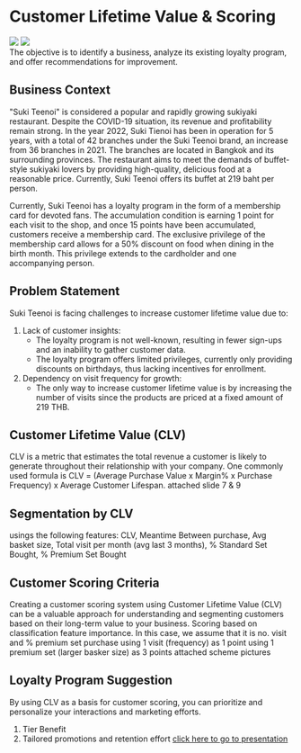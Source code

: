 # Customer Lifetime Value & Scoring
[![](https://img.shields.io/badge/-Concept-blue)](#) [![](https://img.shields.io/badge/-Presentation-blue)](#)   
The objective is to identify a business, analyze its existing loyalty program, and offer recommendations for improvement.
## Business Context
"Suki Teenoi" is considered a popular and rapidly growing sukiyaki restaurant. Despite the COVID-19 situation, its revenue and profitability remain strong. In the year 2022, Suki Tienoi has been in operation for 5 years, with a total of 42 branches under the Suki Teenoi brand, an increase from 36 branches in 2021. The branches are located in Bangkok and its surrounding provinces. The restaurant aims to meet the demands of buffet-style sukiyaki lovers by providing high-quality, delicious food at a reasonable price. Currently, Suki Teenoi offers its buffet at 219 baht per person.
  
Currently, Suki Teenoi has a loyalty program in the form of a membership card for devoted fans. The accumulation condition is earning 1 point for each visit to the shop, and once 15 points have been accumulated, customers receive a membership card. The exclusive privilege of the membership card allows for a 50% discount on food when dining in the birth month. This privilege extends to the cardholder and one accompanying person.

## Problem Statement
Suki Teenoi is facing challenges to increase customer lifetime value due to:
1. Lack of customer insights:
   - The loyalty program is not well-known, resulting in fewer sign-ups and an inability to gather customer data.
   - The loyalty program offers limited privileges, currently only providing discounts on birthdays, thus lacking incentives for enrollment.
2. Dependency on visit frequency for growth:
   - The only way to increase customer lifetime value is by increasing the number of visits since the products are priced at a fixed amount of 219 THB.
     
## Customer Lifetime Value (CLV)
CLV is a metric that estimates the total revenue a customer is likely to generate throughout their relationship with your company. 
One commonly used formula is CLV = (Average Purchase Value x Margin% x Purchase Frequency) x Average Customer Lifespan.
attached slide 7 & 9 
## Segmentation by CLV
usings the following features: CLV, Meantime Between purchase, Avg basket size, Total visit per month (avg last 3 months), % Standard Set Bought, % Premium Set Bought
## Customer Scoring Criteria
Creating a customer scoring system using Customer Lifetime Value (CLV) can be a valuable approach for understanding and segmenting customers based on their long-term value to your business. 
Scoring based on classification feature importance. In this case, we assume that it is no. visit and % premium set purchase
using 1 visit (frequency) as 1 point 
using 1 premium set (larger basker size) as 3 points
attached scheme pictures
## Loyalty Program Suggestion 
By using CLV as a basis for customer scoring, you can prioritize and personalize your interactions and marketing efforts. 
1. Tier Benefit
2. Tailored promotions and retention effort
[click here to go to presentation](https://www.canva.com/design/DAFmzt9ieBA/VlXMk0Wh3xlwTVII7BMUsA/view?utm_content=DAFmzt9ieBA&utm_campaign=designshare&utm_medium=link&utm_source=publishsharelink)
